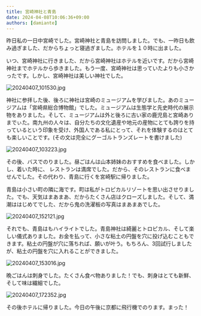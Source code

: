 ```yaml
---
title: 宮崎神社と青島
date: 2024-04-08T10:06:36+09:00
authors: [damiante]
---
```

昨日私の一日中宮崎でした。宮崎神社と青島を訪問しました。でも、一昨日も飲み過ぎました、だからちょっと寝過ぎました。ホテルを１０時に出ました。

いつ、宮崎神社に行きました、だから宮崎神社はホテルを近いです。だから宮崎神社までホテルから歩きました。もう一度、宮崎神社は思っていたよりも小さかったです。しかし、宮崎神社は美しい神社でした。

![20240407_101530.jpg](https://github.com/devhou-se/www-jp/assets/12438044/b2177776-9227-4ca5-b224-9a5a9d8bffb9)

神社に参拝した後、後ろに神社は宮崎のミュージアムを学びました。あのミュージアムは「宮崎県総合博物館」でした。ミュージアムは生態学と先史時代の展示物をありました。そして、ミュージアムは外と後ろに古い家の鹿児島と宮崎ありまでぃた。南九州の人々は、自分たちの文化遺産や地元の産物にとても誇りを持っているという印象を受け、外国人である私にとって、それを体験するのはとても楽しいことです。(その文は完全にグーゴルトランズレートを書けました)

![20240407_103223.jpg](https://github.com/devhou-se/www-jp/assets/12438044/e3348e01-0565-4e74-aad7-5980e45f5663)

その後、バスでのりました。昼ごはんは山本姉妹のおすすめを食べました。しかし、着いた時に、 レストランは満席でした。だから、そのレストランに食べませんでした。その代わり、青島に行くを宮崎駅に帰りました。

青島は小さい町の隣に海です。町は私がトロピカルリゾートを思い出させりました。でも、天気はまあまあ、だからたくさん店はクローズしました。そして、満潮ははじめてでした、だから鬼の洗濯板の写真はまあまあでした。

![20240407_152121.jpg](https://github.com/devhou-se/www-jp/assets/12438044/54705acd-9c2a-4d34-aa11-27734d053e0e)

それでも、青島はもハイライトでした。青島神社は綺麗とトロピカル、そして楽しい儀式ありました。お金を払って、小さな粘土の円盤を穴に投げ込むこともできます。粘土の円盤が穴に落ちれば、願いが叶う。もちろん、3回試行しましたが、粘土の円盤を穴に入れることができました。

![20240407_153016.jpg](https://github.com/devhou-se/www-jp/assets/12438044/a193dc82-2a74-4a00-9db8-51c404d8fc22)

晩ごはんは刺身でした。たくさん食べ物ありました！でも、刺身はとても新鮮、そして味は繊細でした。

![20240407_172352.jpg](https://github.com/devhou-se/www-jp/assets/12438044/8a5f5bd0-3431-4225-85c9-6c911b8e5dab)

その後ホテルに帰りました。今日の午後に京都に飛行機でのります。まった！
